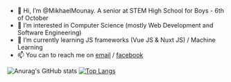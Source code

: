 - 👋 Hi, I’m @MikhaelMounay. A senior at STEM High School for Boys - 6th of October
- 👀 I’m interested in Computer Science (mostly Web Development and Software Engineering)
- 🌱 I’m currently learning JS frameworks (Vue JS & Nuxt JS) / Machine Learning
- 📫 You can to reach me on [email](mailto:mikhaelmounay@gmail.com) / [facebook](https://www.facebook.com/mikhael.mounay.75)
<!-- - 💞️ I’m looking to collaborate on ... -->

<!---
MikhaelMounay/MikhaelMounay is a ✨ special ✨ repository because its `README.md` (this file) appears on your GitHub profile.
You can click the Preview link to take a look at your changes.
--->

![Anurag's GitHub stats](https://github-readme-stats.vercel.app/api?username=MikhaelMounay&show_icons=true&theme=transparent&border_color=30363d)
[![Top Langs](https://github-readme-stats.vercel.app/api/top-langs/?username=MikhaelMounay&layout=compact&show_icons=true&theme=transparent&border_color=30363d)](https://github.com/MikhaelMounay?tab=repositories)
